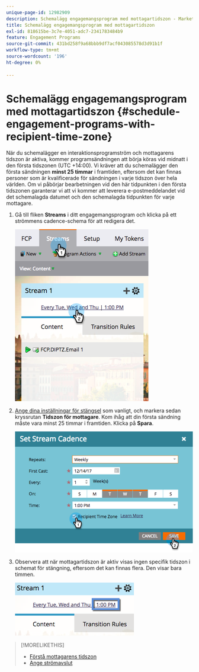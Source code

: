 ```yaml
---
unique-page-id: 12982909
description: Schemalägg engagemangsprogram med mottagartidszon - Marketo Docs - produktdokumentation
title: Schemalägg engagemangsprogram med mottagartidszon
exl-id: 818615be-3c7e-4051-adc7-2341783484b9
feature: Engagement Programs
source-git-commit: 431bd258f9a68bbb9df7acf043085578d3d91b1f
workflow-type: tm+mt
source-wordcount: '196'
ht-degree: 0%

---
```


# Schemalägg engagemangsprogram med mottagartidszon {#schedule-engagement-programs-with-recipient-time-zone}

När du schemalägger en interaktionsprogramström och mottagarens tidszon är aktiva, kommer programsändningen att börja köras vid midnatt i den första tidszonen (UTC +14:00). Vi kräver att du schemalägger den första sändningen **minst 25 timmar** i framtiden, eftersom det kan finnas personer som är kvalificerade för sändningen i varje tidszon över hela världen. Om vi påbörjar bearbetningen vid den här tidpunkten i den första tidszonen garanterar vi att vi kommer att leverera e-postmeddelandet vid det schemalagda datumet och den schemalagda tidpunkten för varje mottagare.

1. Gå till fliken **Streams** i ditt engagemangsprogram och klicka på ett strömmens cadence-schema för att redigera det.

   ![](assets/image2017-12-5-13-3a36-3a21.png)

1. [Ange dina inställningar för stängsel](/help/marketo/product-docs/email-marketing/drip-nurturing/engagement-program-streams/set-stream-cadence.md) som vanligt, och markera sedan kryssrutan **Tidszon för mottagare**. Kom ihåg att din första sändning måste vara minst 25 timmar i framtiden. Klicka på **Spara**.

   ![](assets/image2017-12-5-13-3a50-3a32.png)

1. Observera att när mottagartidszon är aktiv visas ingen specifik tidszon i schemat för stängning, eftersom det kan finnas flera. Den visar bara timmen.

   ![](assets/image2017-12-5-13-3a56-3a21.png)

>[!MORELIKETHIS]
>
>* [Förstå mottagarens tidszon](/help/marketo/product-docs/email-marketing/email-programs/email-program-actions/scheduling-with-recipient-time-zone/understanding-recipient-time-zone.md)
>* [Ange strömavslut](/help/marketo/product-docs/email-marketing/drip-nurturing/engagement-program-streams/set-stream-cadence.md)
